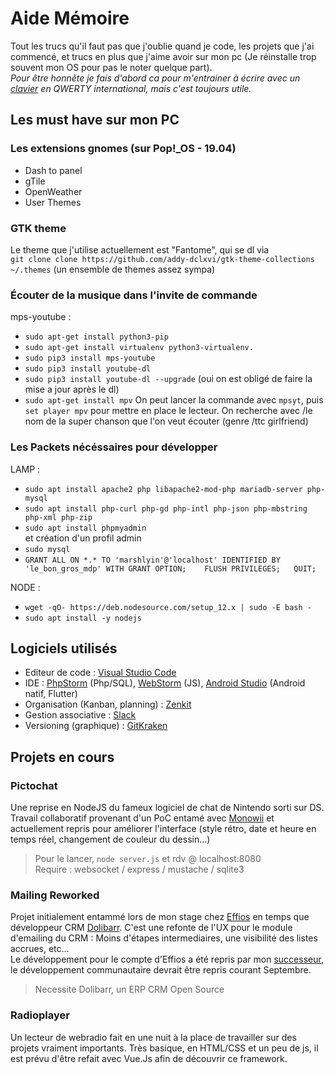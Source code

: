# Aide Mémoire
Tout les trucs qu'il faut pas que j'oublie quand je code, les projets que j'ai commencé, et trucs en plus que j'aime avoir sur mon pc (Je réinstalle trop souvent mon OS pour pas le noter quelque part).   
*Pour être honnête je fais d'abord ca pour m'entrainer à écrire avec un [clavier](https://k2.keychron.com/  "j'ai jamais entendu un son si ASMR pour taper") en QWERTY international, mais c'est toujours utile.*


## Les must have sur mon PC  
### Les extensions gnomes (sur Pop!_OS - 19.04)
- Dash to panel
- gTile
- OpenWeather
- User Themes

### GTK theme
Le theme que j'utilise actuellement est "Fantome", qui se dl via   
`git clone clone https://github.com/addy-dclxvi/gtk-theme-collections ~/.themes` (un ensemble de themes assez sympa)

### Écouter de la musique dans l'invite de commande
mps-youtube :  
- `sudo apt-get install python3-pip`  
- `sudo apt-get install virtualenv python3-virtualenv.`
- `sudo pip3 install mps-youtube`  
- `sudo pip3 install youtube-dl`  
- `sudo pip3 install youtube-dl --upgrade` (oui on est obligé de faire la mise a jour après le dl)  
- `sudo apt-get install mpv`
On peut lancer la commande avec ` mpsyt `, puis `set player mpv` pour mettre en place le lecteur.
On recherche avec /le nom de la super chanson que l'on veut écouter (genre /ttc girlfriend)

### Les Packets nécéssaires pour développer  
LAMP : 
- `sudo apt install apache2 php libapache2-mod-php mariadb-server php-mysql`
- `sudo apt install php-curl php-gd php-intl php-json php-mbstring php-xml php-zip`
- `sudo apt install phpmyadmin`  
et création d'un profil admin
- `sudo mysql`
- `GRANT ALL ON *.* TO 'marshlyin'@'localhost' IDENTIFIED BY 'le_bon_gros_mdp' WITH GRANT OPTION;   
FLUSH PRIVILEGES;  
QUIT;`


NODE :
- `wget -qO- https://deb.nodesource.com/setup_12.x | sudo -E bash -`
- `sudo apt install -y nodejs`


## Logiciels utilisés

- Editeur de code : [Visual Studio Code](https://code.visualstudio.com/)
- IDE : [PhpStorm](https://www.jetbrains.com/phpstorm/) (Php/SQL), [WebStorm](https://www.jetbrains.com/webstorm/) (JS), [Android Studio](https://developer.android.com/studio) (Android natif, Flutter)
- Organisation (Kanban, planning) : [Zenkit](https://static.zenkit.com/downloads/zenkit-linux.deb)
- Gestion associative : [Slack](https://slack.com/intl/fr-fr/downloads/linux)
- Versioning (graphique) : [GitKraken](https://www.gitkraken.com/download)

## Projets en cours

### Pictochat
Une reprise en NodeJS du fameux logiciel de chat de Nintendo sorti sur DS.
Travail collaboratif provenant d'un PoC entamé avec [Monowii](https://github.com/monowii) et actuellement repris pour améliorer l'interface (style rétro, date et heure en temps réel, changement de couleur du dessin...)

> Pour le lancer, `node server.js` et rdv @ localhost:8080  
> Require : websocket / express / mustache / sqlite3


### Mailing Reworked
Projet initialement entammé lors de mon stage chez [Effios](http://www.effios.fr/) en temps que développeur CRM [Dolibarr](https://www.dolibarr.org/). C'est une refonte de l'UX pour le module d'emailing du CRM : Moins d'étapes intermediaires, une visibilité des listes accrues, etc...   
Le développement pour le compte d'Effios a été repris par mon [successeur](https://github.com/lefrancp), le développement communautaire devrait être repris courant Septembre.
> Necessite Dolibarr, un ERP CRM Open Source

### Radioplayer
Un lecteur de webradio fait en une nuit à la place de travailler sur des projets vraiment importants. Très basique, en HTML/CSS et un peu de js, il est prévu d'être refait avec Vue.Js afin de découvrir ce framework. 





